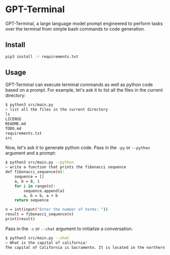 # GPT-Terminal

GPT-Terminal, a large language model prompt engineered to perform tasks over the terminal from simple bash commands to code generation.

## Install
```bash
pip3 install -r requirements.txt
```

## Usage
GPT-Terminal can execute terminal commands as well as python code based on a prompt. For example, let's ask it to list all the files in the current directory:

```bash
$ python3 src/main.py
> list all the files in the current directory
ls
LICENSE
README.md
TODO.md
requirements.txt
src
```

Now, let's ask it to generate python code. Pass in the `-py` or `--python` argument and a prompt: 

```bash
$ python3 src/main.py --python
> write a function that prints the fibonacci sequence
def fibonacci_sequence(n):
    sequence = []
    a, b = 0, 1
    for i in range(n):
        sequence.append(a)
        a, b = b, a + b
    return sequence

n = int(input("Enter the number of terms: "))
result = fibonacci_sequence(n)
print(result)
```

Pass in the `-c` or `--chat` argument to initialize a conversation. 


```bash
$ python3 src/main.py --chat
> What is the capital of california?
The capital of California is Sacramento. It is located in the northern part of the state and is known for its rich history, diverse culture, and beautiful architecture. Sacramento became the capital of California in 1854, replacing the previous capital, San Jose. It is home to many government buildings, including the California State Capitol, which houses the state legislature and the office of the governor. The city is also known for its vibrant arts scene, with numerous museums, theaters, and galleries.
```